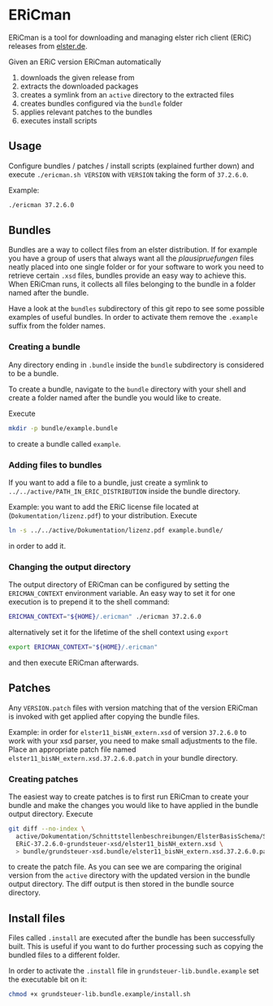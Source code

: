 # ERiCman

ERiCman is a tool for downloading and managing elster rich client (ERiC) releases
from [elster.de](https://www.elster.de/elsterweb/entwickler/infoseite/eric).

Given an ERiC version ERiCman automatically

1. downloads the given release from
2. extracts the downloaded packages
3. creates a symlink from an `active` directory to the extracted files
4. creates bundles configured via the `bundle` folder
5. applies relevant patches to the bundles
6. executes install scripts

## Usage

Configure bundles / patches / install scripts (explained further down) and execute `./ericman.sh VERSION` with `VERSION`
taking the form of `37.2.6.0`.

Example:

```sh
./ericman 37.2.6.0
```

## Bundles

Bundles are a way to collect files from an elster distribution. If for example you have a group of users that always
want all the _plausipruefungen_ files neatly placed into one single folder or for your software to work you need to
retrieve certain `.xsd` files, bundles provide an easy way to achieve this. When ERiCman runs, it collects all files
belonging to the bundle in a folder named after the bundle.

Have a look at the `bundles` subdirectory of this git repo to see some possible examples of useful bundles. In order to
activate them remove the `.example` suffix from the folder names.

### Creating a bundle

Any directory ending in `.bundle` inside the `bundle` subdirectory is considered to be a bundle.

To create a bundle, navigate to the `bundle` directory with your shell and create a folder named after the bundle you
would like to create.

Execute

```sh
mkdir -p bundle/example.bundle
```

to create a bundle called `example`.

### Adding files to bundles

If you want to add a file to a bundle, just create a symlink to `../../active/PATH_IN_ERIC_DISTRIBUTION` inside the
bundle directory.

Example: you want to add the ERiC license file located at (`Dokumentation/lizenz.pdf`) to your distribution.
Execute

```sh
ln -s ../../active/Dokumentation/lizenz.pdf example.bundle/
```

in order to add it.

### Changing the output directory

The output directory of ERiCman can be configured by setting the `ERICMAN_CONTEXT` environment variable. An easy way to
set it for one execution is to prepend it to the shell command:

```sh
ERICMAN_CONTEXT="${HOME}/.ericman" ./ericman 37.2.6.0
```

alternatively set it for the lifetime of the shell context using `export`

```sh
export ERICMAN_CONTEXT="${HOME}/.ericman"
```

and then execute ERiCman afterwards.

## Patches

Any `VERSION.patch` files with version matching that of the version ERiCman is invoked with get applied after copying
the bundle files.

Example: in order for `elster11_bisNH_extern.xsd` of version `37.2.6.0` to work with your xsd parser, you need to make
small adjustments to the file. Place an appropriate patch file named `elster11_bisNH_extern.xsd.37.2.6.0.patch` in your
bundle directory.

### Creating patches

The easiest way to create patches is to first run ERiCman to create your bundle and make the changes you would like to
have applied in the bundle output directory. Execute

```sh
git diff --no-index \
  active/Dokumentation/Schnittstellenbeschreibungen/ElsterBasisSchema/Schema/elster11_bisNH_extern.xsd \
  ERiC-37.2.6.0-grundsteuer-xsd/elster11_bisNH_extern.xsd \
  > bundle/grundsteuer-xsd.bundle/elster11_bisNH_extern.xsd.37.2.6.0.patch
```

to create the patch file. As you can see we are comparing the original version from the `active` directory with the
updated version in the bundle output directory. The diff output is then stored in the bundle source directory.

## Install files

Files called `.install` are executed after the bundle has been successfully built. This is useful if you want to do
further processing such as copying the bundled files to a different folder.

In order to activate the `.install` file in `grundsteuer-lib.bundle.example` set the executable bit on it:

```sh
chmod +x grundsteuer-lib.bundle.example/install.sh
```
